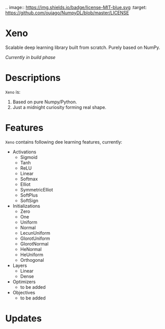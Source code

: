 .. image:: https://img.shields.io/badge/license-MIT-blue.svg
    :target: https://github.com/oujago/NumpyDL/blob/master/LICENSE
    
# Xeno

Scalable deep learning library built from scratch. Purely based on NumPy.

*Currently in build phase*

Descriptions
============

``Xeno`` is:

1. Based on pure Numpy/Python.
2. Just a midnight curiosity forming real shape.

Features
============
``Xeno`` contains following dee learning features, currently:
* Activations
    * Sigmoid
    * Tanh
    * ReLU
    * Linear
    * Softmax
    * Elliot
    * SymmetricElliot
    * SoftPlus
    * SoftSign
* Initializations
    * Zero
    * One
    * Uniform
    * Normal
    * LecunUniform
    * GlorotUniform
    * GlorotNormal
    * HeNormal
    * HeUniform
    * Orthogonal
* Layers
    * Linear
    * Dense
* Optimizers
    * to be added
* Objectives
    * to be added  
    

Updates
============

